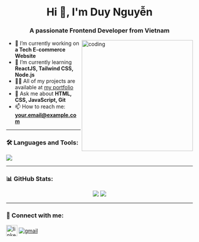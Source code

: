 <h1 align="center">Hi 👋, I'm Duy Nguyễn</h1>
<h3 align="center">A passionate Frontend Developer from Vietnam</h3>

<img align="right" alt="coding" width="300" src="https://media.giphy.com/media/qgQUggAC3Pfv687qPC/giphy.gif">

- 🔭 I’m currently working on **a Tech E-commerce Website**
- 🌱 I’m currently learning **ReactJS, Tailwind CSS, Node.js**
- 👨‍💻 All of my projects are available at [my portfolio](https://your-portfolio-link.com)
- 💬 Ask me about **HTML, CSS, JavaScript, Git**
- 📫 How to reach me: **your.email@example.com**

---

### 🛠️ Languages and Tools:
<p>
  <img src="https://skillicons.dev/icons?i=html,css,js,react,tailwind,nodejs,vscode,git" />
</p>

---

### 📊 GitHub Stats:
<p align="center">
  <img src="https://github-readme-stats.vercel.app/api?username=your-username&show_icons=true&theme=tokyonight" />
  <img src="https://github-readme-streak-stats.herokuapp.com/?user=your-username&theme=tokyonight" />
</p>

---

### 🔗 Connect with me:
<p>
  <a href="https://linkedin.com/in/yourprofile" target="blank"><img align="center" src="https://cdn.jsdelivr.net/gh/devicons/devicon/icons/linkedin/linkedin-original.svg" alt="linkedin" height="30" /></a>
  <a href="mailto:your.email@example.com"><img align="center" src="https://img.icons8.com/color/30/gmail--v1.png" alt="gmail" /></a>
</p>
